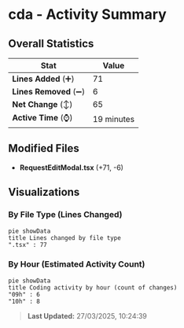 # cda - Activity Summary 

## Overall Statistics

| Stat                   | Value                                                             |
| ---------------------- | ----------------------------------------------------------------- |
| **Lines Added** (➕)   | 71                                          |
| **Lines Removed** (➖) | 6                                        |
| **Net Change** (↕)    | 65                |
| **Active Time** (⌚)   | 19 minutes |


## Modified Files
- **RequestEditModal.tsx** (+71, -6)

## Visualizations

### By File Type (Lines Changed)

```mermaid
pie showData
title Lines changed by file type
".tsx" : 77
```

### By Hour (Estimated Activity Count)

```mermaid
pie showData
title Coding activity by hour (count of changes)
"09h" : 6
"10h" : 8
```


> **Last Updated:** 27/03/2025, 10:24:39